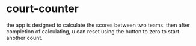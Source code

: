 # court-counter
the app is designed to calculate the scores between two teams. then after completion of calculating, u can reset using the button to zero to start another count.
